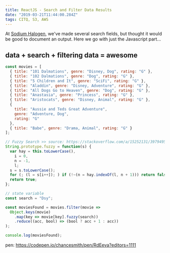 ```yaml
---
title: ReactJS - Search and Filter Data Results
date: "2019-03-21T11:44:00.284Z"
tags: CITQ, S3, AWS
---
```


At [Sodium Halogen](https://sodiumhalogen.com?ref=chancesmithio-blog), we've made several search fields, but thought it would be good to document an output. Here we go with just the Javascript part...

## data + search + filtering data = awesome

```javascript
const movies = [
  { title: "101 Dalmations", genre: "Disney, Dog", rating: "G" },
  { title: "102 Dalmations", genre: "Dog", rating: "G" },
  { title: "5 Children and It", genre: "SciFi", rating: "G" },
  { title: "Aladdin", genre: "Disney, Adventure", rating: "G" },
  { title: "All Dogs Go to Heaven", genre: "Dog", rating: "G" },
  { title: "Anastasia", genre: "Princess", rating: "G" },
  { title: "Aristocats", genre: "Disney, Animal", rating: "G" },
  {
    title: "Aussie and Teds Great Adventure",
    genre: "Adventure, Dog",
    rating: "G"
  },
  { title: "Babe", genre: "Drama, Animal", rating: "G" }
];

// Fuzzy Search >> source: https://stackoverflow.com/a/15252131/3979495
String.prototype.fuzzy = function(s) {
  var hay = this.toLowerCase(),
    i = 0,
    n = -1,
    l;
  s = s.toLowerCase();
  for (; (l = s[i++]); ) if (!~(n = hay.indexOf(l, n + 1))) return false;
  return true;
};

// state variable
const search = "Dsy";

const moviesFound = movies.filter(movie =>
  Object.keys(movie)
    .map(key => movie[key].fuzzy(search))
    .reduce((acc, bool) => (bool ? acc + 1 : acc))
);

console.log(moviesFound);
```

pen: https://codepen.io/chancesmith/pen/RdEeva?editors=1111
